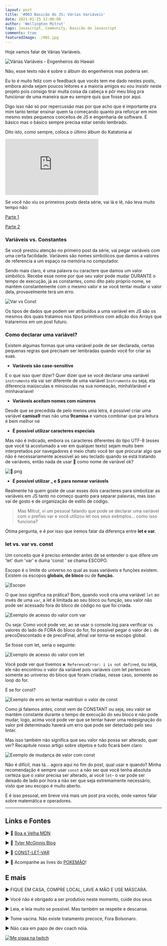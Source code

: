 ```yaml
---
layout: post
title: '#003 Basicão do JS: Várias Variáveis'
date: 2021-01-25 12:00:00
author: 'Wellington Mitrut'
tags: Javascript, Community, Basicão do Javascript
comments: true
featuredImage: ./001.jpg
---
```


Hoje vamos falar de Várias Variáveis.

![Várias Variáveis - Engenheiros do Hawaii](./001.jpg)

Não, esse texto não é sobre o álbum do engenheiros mas poderia ser.

Eu to é muito feliz com o feedback que vocês tem me dado nestes posts, embora ainda sejam poucos leitores e a maioria amigos eu vou insistir neste projeto pois consigo tirar muita coisa da cabeça e pôr meu blog pra funcionar de uma maneira que eu sempre quis que fosse por aqui.

Digo isso não só por repercussão mas por que acho que é importante pra mim tanto tentar ensinar quem ta começando quanto pra reforçar em mim mesmo estes pequenos conceitos de JS e engenharia de software. É básico mas o básico sempre precisa estar sendo lembrado.

Dito isto, como sempre, coloca o último álbum do Katatonia aí

<iframe src="https://open.spotify.com/embed/album/1DX36PVNNEo2o9RAZN6OYJ" width="300" height="180" frameborder="0" allowtransparency="true" allow="encrypted-media"></iframe>

Se você não viu os primeiros posts desta série, vai lá e lê, não leva muito tempo não:

[Parte 1](https://blog.wmitrut.com/basicao-js-001-primitives/)

[Parte 2](https://blog.wmitrut.com/basicao-js-002-objects/)

### Variáveis vs. Constantes

Se você prestou atenção no primeiro post da série, vai pegar variáveis com uma certa facilidade. Variáveis são nomes simbólicos que damos a valores de referencia a um espaço na memória no computador.

Sendo mais claro, é uma palavra ou caractere que damos um valor simbólico. Recebe esse nome por que seu valor pode mudar DURANTE o tempo de execução, já as constantes, como dito pelo próprio nome, se mantém constantemente com o mesmo valor e se você tentar mudar o valor dela, provavelmente terá um erro.

![Var vs Const](./002.png)

Os tipos de dados que podem ser atribuídos a uma variável em JS são os mesmos dos quais tratamos nos tipos primitivos com adição dos Arrays que trataremos em um post futuro.

### Como declarar uma variável?

Existem algumas formas que uma variável pode de ser declarada, certas pequenas regras que precisam ser lembradas quando você for criar as suas.

- **Variáveis são case-sensitive**

E o que isso quer dizer? Quer dizer que se você declarar uma variável `instrumento` ela vai ser diferente de uma variável `Instrumento` ou seja, ela diferencia maiúsculas e minúsculas na sua nomeação, minhaVariável ≠ minhavariavel

- **Variáveis aceitam nomes com números**

Desde que se precedida de pelo menos uma letra, é possível criar uma variável **camisa9** mas não uma **9camisa** e vamos combinar que pra leitura é bem melhor né

- **É possível utilizar caracteres especiais**

Mas não é indicado, embora os caracteres diferentes do tipo UTF-8 (esses que você tá acostumado a ver em qualquer texto) sejam muito bem interpretados por navegadores é meio chato você ter que procurar algo que não é necessariamente acessível ao seu teclado quando se está tratando de variáveis, então nada de usar 💩 como nome de variável ok?

![💩.png](./003.png)

- **É possível utilizar \_ e \$ para nomear variávels**

Realmente há quem goste de usar esses dois caracteres para simbolizar as variáveis em JS tanto no começo quanto para separar palavras, mas isso vai de gosto e de organização de estilo de código.

> Mas Mitrut, vi um pessoal falando que pode se declarar uma variável com o prefixo var e você utilizou let nos seus exêmplos... como isso funciona?

Ótima pergunta, e é por isso que iremos falar da diferença entre **let e var.**

### let vs. var vs. const

Um conceito que é preciso entender antes de se entender o que difere um 'let' dum 'var' e duma 'const ' se chama ESCOPO.

Escopo é o limite do universo no qual as suas variáveis e funções existem. Existem os escopos **globais, de bloco** ou de **função.**

![Escopo](./004.png)

O que isso significa na prática? Bom, quando você cria uma variável `let` ao invés de uma `var`, a let é limitada ao seu bloco ou função, seu valor não pode ser acessado fora do bloco de código no que foi criada.

![Exemplo de acesso do valor com var](./005.png)

Ou seja: Como você pode ver, ao se usar o console.log para verificar os valores do lado de FORA do bloco do for, foi possível pegar o valor de i. de precoDescontado e de precoFinal, afinal var torna-se escopo global.

Se fosse com let, seria o seguinte:

![Exemplo de acesso do valor com let](./006.png)

Você pode ver que tivemos `❌ ReferenceError: i is not defined`, ou seja, ele não encontrou o valor da variável pois variáveis com let pertencem somente ao universo do bloco que foram criadas, nesse caso, somente ao loop do for.

E se for const?

![Exemplo de erro ao tentar reatribuir o valor de const](./007.png)

Como já falamos antes, const vem de CONSTANT ou seja, seu valor se mantém constante durante o tempo de execução do seu bloco e não pode mudar, logo, acima você pode ver que se tentar haver uma redesignação do valor pré determinado haverá um erro que pode ser detectado pelo seu linter.

Mas isso também não significa que seu valor não possa ser alterado, quer ver? Recapitule nosso artigo sobre objetos e tudo ficará bem claro:

![Exemplo de mudança de valor com const ](./008.png)

Não é difícil, mas tá... agora aqui no fim do post, qual usar e quando? Minha recomendação é sempre usar `const` a não ser que você tenha absoluta certeza que o valor precisa ser alterado, ai você `let`- o var pode ser deixado de lado por hora a não ser que seja extremamente necessário, visto que seu escopo é muito aberto.

E é isso pessoal, em breve virá mais um post pra vocês, onde vamos falar sobre matemática e operadores.

---

## **Links e Fontes**

▶ 🔗 [Boa e Velha MDN](https://developer.mozilla.org/pt-PT/docs/Web/JavaScript/Guia/Valores,_Vari%C3%A1veis_e_Literais)

▶ 🔗 [Tyler McGinnis Blog](https://tylermcginnis.com/var-let-const/)

▶ 🔗 [CONST-LET-VAR](http://www.constletvar.com/)

▶ 🔗 Acompanhe as lives do [POKEMÃO](https://www.twitch.tv/pokemaobr)!

## **E mais**

▶ FIQUE EM CASA, COMPRE LOCAL, LAVE A MÃO E USE MÁSCARA.

▶ Você não é obrigado a ser produtivo neste momento, cuide dos seus

▶ Leia, e leia muito se possível. Mas também se respeite e descanse.

▶ Tome vacina. Não existe tratamento precoce, Fora Bolsonaro.

▶ Não caia em papo de dev coach nóia.

[![Me sigaa na twitch](twitchbanner.png)](https://www.twitch.tv/wmitrut)
